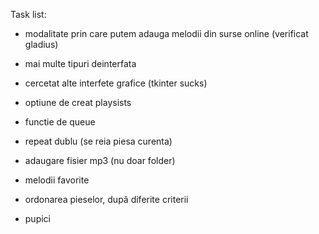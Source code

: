 Task list:
- modalitate prin care putem adauga melodii din surse online (verificat gladius)
- mai multe tipuri deinterfata
- cercetat alte interfete grafice (tkinter sucks)
- optiune de creat playsists
- functie de queue
- repeat dublu (se reia piesa curenta)
- adaugare fisier mp3 (nu doar folder)
- melodii favorite
- ordonarea pieselor, după diferite criterii

- pupici
